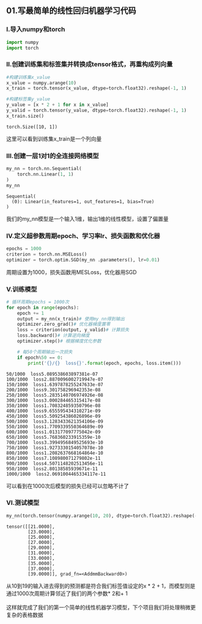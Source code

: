 ## 01.写最简单的线性回归机器学习代码

### Ⅰ.导入numpy和torch


```python
import numpy
import torch
```

### Ⅱ.创建训练集和标签集并转换成tensor格式，再重构成列向量


```python
#构建训练集x_value
x_value = numpy.arange(10)
x_train = torch.tensor(x_value, dtype=torch.float32).reshape(-1, 1)

#构建标签集y_value
y_value = [x * 2 + 1 for x in x_value]
y_valid = torch.tensor(y_value, dtype=torch.float32).reshape(-1, 1)
x_train.size()
```




    torch.Size([10, 1])



这里可以看到训练集x_train是一个列向量

### Ⅲ.创建一层1对1的全连接网络模型


```python
my_nn = torch.nn.Sequential(
    torch.nn.Linear(1, 1)
)
my_nn
```




    Sequential(
      (0): Linear(in_features=1, out_features=1, bias=True)
    )



我们的my_nn模型是一个输入1维，输出1维的线性模型，设置了偏置量

### Ⅳ.定义超参数周期epoch、学习率lr、损失函数和优化器


```python
epochs = 1000
criterion = torch.nn.MSELoss()
optimizer = torch.optim.SGD(my_nn .parameters(), lr=0.01)
```

周期设置为1000，损失函数用MESLoss，优化器用SGD

### Ⅴ.训练模型


```python
# 循环周期epochs = 1000次
for epoch in range(epochs):
    epoch += 1
    output = my_nn(x_train)# 使用my_nn得到输出
    optimizer.zero_grad()# 优化器梯度置零
    loss = criterion(output, y_valid)# 计算损失
    loss.backward()# 计算逆向梯度
    optimizer.step()# 根据梯度优化参数

    # 每50个周期输出一次损失
    if epoch%50 == 0:
        print('{}/{}  loss{}'.format(epoch, epochs, loss.item()))
```

    50/1000  loss5.089538603897381e-07
    100/1000  loss2.8870096002719947e-07
    150/1000  loss1.6397878255247633e-07
    200/1000  loss9.301758296942353e-08
    250/1000  loss5.2835140706974926e-08
    300/1000  loss3.000284465315417e-08
    350/1000  loss1.708324859350796e-08
    400/1000  loss9.655595434310271e-09
    450/1000  loss5.509254386026896e-09
    500/1000  loss3.1283433621354106e-09
    550/1000  loss1.7709339550364689e-09
    600/1000  loss1.013177097775042e-09
    650/1000  loss5.768360233915359e-10
    700/1000  loss3.3994956849525693e-10
    750/1000  loss1.9273330154057078e-10
    800/1000  loss1.2082637668164864e-10
    850/1000  loss7.108980071279802e-11
    900/1000  loss4.5071148202513456e-11
    950/1000  loss2.80138585939671e-11
    1000/1000  loss2.0691004465334117e-11
    

可以看到在1000次后模型的损失已经可以忽略不计了

### Ⅵ.测试模型


```python
my_nn(torch.tensor(numpy.arange(10, 20), dtype=torch.float32).reshape(-1, 1))
```




    tensor([[21.0000],
            [23.0000],
            [25.0000],
            [27.0000],
            [29.0000],
            [31.0000],
            [33.0000],
            [35.0000],
            [37.0000],
            [39.0000]], grad_fn=<AddmmBackward0>)



从10到19的输入进去得到的预测都是符合我们标签值设定的x * 2 + 1，而模型则是通过1000次周期计算邻近了我们的两个参数* 2和+ 1<br/><br/>
这样就完成了我们的第一个简单的线性机器学习模型，下个项目我们将处理稍微更复杂的表格数据
